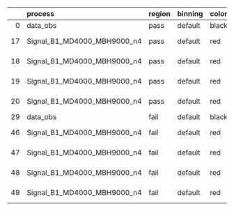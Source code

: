 |    | process                     | region   | binning   | color   | process_type   |   scale | variation   | source_filename                                                      | source_histname    | alias                       | title     |   combine_idx |     lnN |   shapes | syst_type   | direction   | variation_alias   |
|---:|:----------------------------|:---------|:----------|:--------|:---------------|--------:|:------------|:---------------------------------------------------------------------|:-------------------|:----------------------------|:----------|--------------:|--------:|---------:|:------------|:------------|:------------------|
|  0 | data_obs                    | pass     | default   | black   | DATA           |       1 | nominal     | ./histograms_for_2DAlphabet_v18//BH_Data.root                        | hpass              | Data                        | Data      |           nan | nan     |      nan | nan         | nan         | nan               |
| 17 | Signal_B1_MD4000_MBH9000_n4 | pass     | default   | red     | SIGNAL         |       1 | lumi        | ./histograms_for_2DAlphabet_v18//BH_Signal_B1_MD4000_MBH9000_n4.root | hpass              | Signal_B1_MD4000_MBH9000_n4 | BH signal |           nan |   1.016 |      nan | lnN         | nan         | nan               |
| 18 | Signal_B1_MD4000_MBH9000_n4 | pass     | default   | red     | SIGNAL         |       1 | SVM         | ./histograms_for_2DAlphabet_v18//BH_Signal_B1_MD4000_MBH9000_n4.root | hpass_SVMsyst_up   | Signal_B1_MD4000_MBH9000_n4 | BH signal |           nan | nan     |        1 | shapes      | Up          | SVMsyst           |
| 19 | Signal_B1_MD4000_MBH9000_n4 | pass     | default   | red     | SIGNAL         |       1 | SVM         | ./histograms_for_2DAlphabet_v18//BH_Signal_B1_MD4000_MBH9000_n4.root | hpass_SVMsyst_down | Signal_B1_MD4000_MBH9000_n4 | BH signal |           nan | nan     |        1 | shapes      | Down        | SVMsyst           |
| 20 | Signal_B1_MD4000_MBH9000_n4 | pass     | default   | red     | SIGNAL         |       1 | nominal     | ./histograms_for_2DAlphabet_v18//BH_Signal_B1_MD4000_MBH9000_n4.root | hpass              | Signal_B1_MD4000_MBH9000_n4 | BH signal |           nan | nan     |      nan | nan         | nan         | nan               |
| 29 | data_obs                    | fail     | default   | black   | DATA           |       1 | nominal     | ./histograms_for_2DAlphabet_v18//BH_Data.root                        | hfail              | Data                        | Data      |           nan | nan     |      nan | nan         | nan         | nan               |
| 46 | Signal_B1_MD4000_MBH9000_n4 | fail     | default   | red     | SIGNAL         |       1 | lumi        | ./histograms_for_2DAlphabet_v18//BH_Signal_B1_MD4000_MBH9000_n4.root | hfail              | Signal_B1_MD4000_MBH9000_n4 | BH signal |           nan |   1.016 |      nan | lnN         | nan         | nan               |
| 47 | Signal_B1_MD4000_MBH9000_n4 | fail     | default   | red     | SIGNAL         |       1 | SVM         | ./histograms_for_2DAlphabet_v18//BH_Signal_B1_MD4000_MBH9000_n4.root | hfail_SVMsyst_up   | Signal_B1_MD4000_MBH9000_n4 | BH signal |           nan | nan     |        1 | shapes      | Up          | SVMsyst           |
| 48 | Signal_B1_MD4000_MBH9000_n4 | fail     | default   | red     | SIGNAL         |       1 | SVM         | ./histograms_for_2DAlphabet_v18//BH_Signal_B1_MD4000_MBH9000_n4.root | hfail_SVMsyst_down | Signal_B1_MD4000_MBH9000_n4 | BH signal |           nan | nan     |        1 | shapes      | Down        | SVMsyst           |
| 49 | Signal_B1_MD4000_MBH9000_n4 | fail     | default   | red     | SIGNAL         |       1 | nominal     | ./histograms_for_2DAlphabet_v18//BH_Signal_B1_MD4000_MBH9000_n4.root | hfail              | Signal_B1_MD4000_MBH9000_n4 | BH signal |           nan | nan     |      nan | nan         | nan         | nan               |
